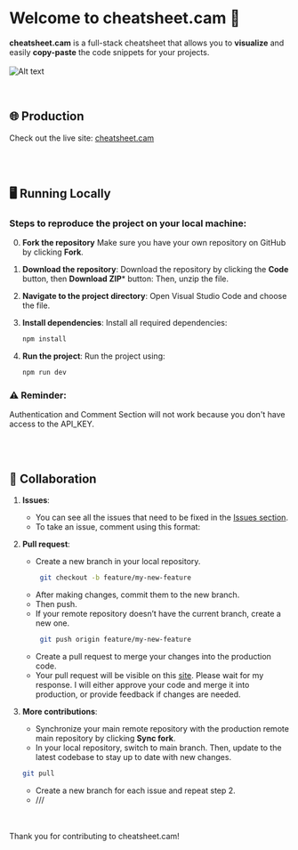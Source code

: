 # Welcome to cheatsheet.cam 🎨

**cheatsheet.cam** is a full-stack cheatsheet that allows you to **visualize** and easily **copy-paste** the code snippets for your projects.
<br>
<br>
![Alt text](https://images.cheatsheet.cam/images/image-1729743402166.webp)

<br>

## 🌐 Production

Check out the live site: [cheatsheet.cam](https://cheatsheet.cam)

<br>
<br>

## 🖥️ Running Locally

### Steps to reproduce the project on your local machine:

0. **Fork the repository**
   Make sure you have your own repository on GitHub by clicking **Fork**.

2. **Download the repository**:
   Download the repository by clicking the **Code** button, then **Download ZIP*** button:
   Then, unzip the file.

4. **Navigate to the project directory**:
   Open Visual Studio Code and choose the file.

5. **Install dependencies**:
   Install all required dependencies:

   ```bash
   npm install

   ```

6. **Run the project**:
   Run the project using:

   ```bash
   npm run dev

   ```

### ⚠️ Reminder:

Authentication and Comment Section will not work because you don't have access to the API_KEY.

<br>
<br>

## 🤝 Collaboration

1. **Issues**:

   - You can see all the issues that need to be fixed in the [Issues section](https://github.com/aim-salam/cheatsheet/issues).
   - To take an issue, comment using this format:

2. **Pull request**:

   - Create a new branch in your local repository.
     ```bash
      git checkout -b feature/my-new-feature
     ```
   - After making changes, commit them to the new branch.
   - Then push.
   - If your remote repository doesn’t have the current branch, create a new one.
     ```bash
      git push origin feature/my-new-feature
     ```    
   - Create a pull request to merge your changes into the production code.
   - Your pull request will be visible on this [site](https://github.com/aim-salam/cheatsheet/pulls). Please wait for my response. I will either approve your code and merge it into production, or provide feedback if changes are needed.

3. **More contributions**:

   - Synchronize your main remote repository with the production remote main repository by clicking **Sync fork**.
   - In your local repository, switch to main branch. Then, update to the latest codebase to stay up to date with new changes.

   ```bash
   git pull
   ```

   - Create a new branch for each issue and repeat step 2.
   - ///

<br>
<br>
Thank you for contributing to cheatsheet.cam!
